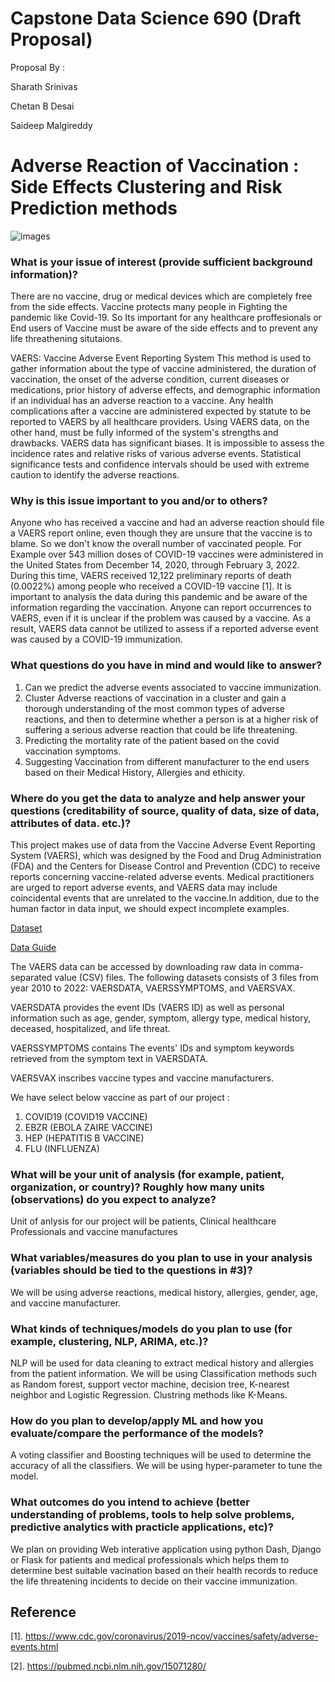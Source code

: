 # Capstone Data Science 690 (Draft Proposal)

Proposal By :

Sharath Srinivas

Chetan B Desai

Saideep Malgireddy

# Adverse Reaction of Vaccination : Side Effects Clustering and Risk Prediction methods

![images](https://user-images.githubusercontent.com/60420184/153628674-3a71f712-4f3c-4055-9570-c4a0b5329312.jpg)

### What is your issue of interest (provide sufficient background information)?

There are no vaccine, drug or medical devices which are completely free from the side effects. Vaccine protects many people in Fighting the pandemic like Covid-19. So Its important for any healthcare proffesionals or End users of Vaccine must be aware of the side effects and to prevent any life threathening situtaions.

VAERS: Vaccine Adverse Event Reporting System This method is used to gather information about the type of vaccine administered, the duration of vaccination, the onset of the adverse condition, current diseases or medications, prior history of adverse effects, and demographic information if an individual has an adverse reaction to a vaccine. Any health complications after a vaccine are administered expected by statute to be reported to VAERS by all healthcare providers.
Using VAERS data, on the other hand, must be fully informed of the system's strengths and drawbacks. VAERS data has significant biases. It is impossible to assess the incidence rates and relative risks of various adverse events. Statistical significance tests and confidence intervals should be used with extreme caution to identify the adverse reactions.

### Why is this issue important to you and/or to others?

Anyone who has received a vaccine and had an adverse reaction should file a VAERS report online, even though they are unsure that the vaccine is to blame. So we don't know the overall number of vaccinated people. For Example over 543 million doses of COVID-19 vaccines were administered in the United States from December 14, 2020, through February 3, 2022. During this time, VAERS received 12,122 preliminary reports of death (0.0022%) among people who received a COVID-19 vaccine [1]. It is important to analysis the data during this pandemic and be aware of the information regarding the vaccination.
Anyone can report occurrences to VAERS, even if it is unclear if the problem was caused by a vaccine. As a result, VAERS data cannot be utilized to assess if a reported adverse event was caused by a COVID-19 immunization.


### What questions do you have in mind and would like to answer?
1. Can we predict the adverse events associated to vaccine immunization.
2. Cluster Adverse reactions of vaccination in a cluster and gain a thorough understanding of the most common types of adverse reactions, and then to determine whether a person is at a higher risk of suffering a serious adverse reaction that could be life threatening.
3. Predicting the mortality rate of the patient based on the covid vaccination symptoms.
4. Suggesting Vaccination from different manufacturer to the end users based on their Medical History, Allergies and ethicity.
  
### Where do you get the data to analyze and help answer your questions (creditability of source, quality of data, size of data, attributes of data. etc.)?

This project makes use of data from the Vaccine Adverse Event Reporting System (VAERS), which was designed by the Food and Drug Administration (FDA) and the Centers for Disease Control and Prevention (CDC) to receive reports concerning vaccine-related adverse events. Medical practitioners are urged to report adverse events, and VAERS data may include coincidental events that are unrelated to the vaccine.In addition, due to the human factor in data input, we should expect incomplete examples.

<a href="https://vaers.hhs.gov/data/datasets.html">Dataset</a> 

<a href="https://vaers.hhs.gov/docs/VAERSDataUseGuide_November2020.pdf">Data Guide</a>

The VAERS data can be accessed by downloading raw data in comma-separated value (CSV) files.
The following datasets consists of 3 files from year 2010 to 2022: VAERSDATA, VAERSSYMPTOMS, and VAERSVAX. 

VAERSDATA provides the event IDs (VAERS ID) as well as personal information such as age, gender, symptom, allergy type, medical history, deceased, hospitalized, and life threat.

VAERSSYMPTOMS contains The events' IDs and symptom keywords retrieved from the symptom text in VAERSDATA.

VAERSVAX inscribes vaccine types and vaccine manufacturers.

We have select below vaccine as part of our project : 

1. COVID19 (COVID19 VACCINE)
2. EBZR (EBOLA ZAIRE VACCINE)
3. HEP (HEPATITIS B VACCINE)
4. FLU (INFLUENZA)

### What will be your unit of analysis (for example, patient, organization, or country)? Roughly how many units (observations) do you expect to analyze?

Unit of anlysis for our project will be patients, Clinical healthcare Professionals and vaccine manufactures 

### What variables/measures do you plan to use in your analysis (variables should be tied to the questions in #3)?

We will be using adverse reactions, medical history, allergies, gender, age, and vaccine manufacturer.

### What kinds of techniques/models do you plan to use (for example, clustering, NLP, ARIMA, etc.)?

NLP will be used for data cleaning to extract medical history and allergies from the patient information.
We will be using Classification methods such as Random forest, support vector machine, decision tree, K-nearest neighbor and Logistic Regression. Clustring methods like K-Means.

### How do you plan to develop/apply ML and how you evaluate/compare the performance of the models?

A voting classifier and Boosting techniques will be used to determine the accuracy of all the classifiers. We will be using hyper-parameter to tune the model.

### What outcomes do you intend to achieve (better understanding of problems, tools to help solve problems, predictive analytics with practicle applications, etc)?

We plan on providing Web interative application using python Dash, Django or Flask for patients and medical professionals which helps them to determine best suitable vacination based on their health records to reduce the life threatening incidents to decide on their vaccine immunization. 

## Reference 
[1]. https://www.cdc.gov/coronavirus/2019-ncov/vaccines/safety/adverse-events.html

[2]. https://pubmed.ncbi.nlm.nih.gov/15071280/

